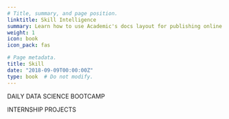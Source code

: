 ```yaml
---
# Title, summary, and page position.
linktitle: Skill Intelligence
summary: Learn how to use Academic's docs layout for publishing online courses, software documentation, and tutorials.
weight: 1
icon: book
icon_pack: fas

# Page metadata.
title: Skill
date: "2018-09-09T00:00:00Z"
type: book  # Do not modify.
---
```


DAILY DATA SCIENCE BOOTCAMP

INTERNSHIP PROJECTS


